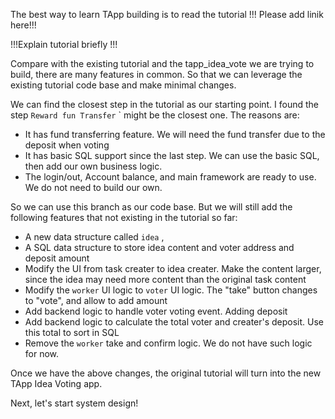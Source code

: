 The best way to learn TApp building is to read the tutorial !!! Please add linik here!!!

!!!Explain tutorial briefly !!!

Compare with the existing tutorial and the tapp_idea_vote we are trying to build, there are many features in common. So that we can leverage the existing tutorial code base and make minimal changes. 

We can find the closest step in the tutorial as our starting point. I found the step `Reward fun Transfer` ` might be the closest one. The reasons are:
- It has fund transferring feature. We will need the fund transfer due to the deposit when voting
- It has basic SQL support since the last step. We can use the basic SQL, then add our own business logic.
- The login/out, Account balance, and main framework are ready to use. We do not need to build our own.

So we can use this branch as our code base. But we will still add the following features that not existing in the tutorial so far:
- A new data structure called `idea` , 
- A SQL data structure to store idea content and voter address and deposit amount
- Modify the UI from task creater to idea creater. Make the content larger, since the idea may need more content than the original task content
- Modify the `worker` UI logic to `voter` UI logic. The "take" button changes to "vote", and allow to add amount
- Add backend logic to handle voter voting event. Adding deposit 
- Add backend logic to calculate the total voter and creater's deposit. Use this total to sort in SQL
- Remove the `worker` take and confirm logic. We do not have such logic for now.

Once we have the above changes, the original tutorial will turn into the new TApp Idea Voting app.

Next, let's start system design!
